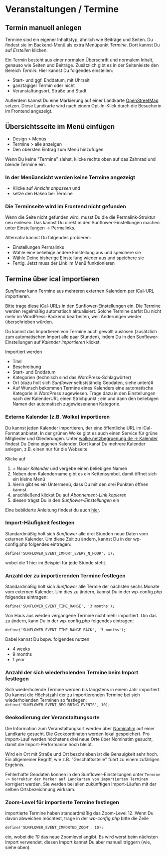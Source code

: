 # Veranstaltungen / Termine

## Termin manuell anlegen
Termine sind ein eigener Inhaltstyp, ähnlich wie Beiträge und Seiten. Du findest sie im Backend-Menü als extra Menüpunkt *Termine*. Dort kannst Du auf *Erstellen* klicken.

Ein Termin besteht aus einer normalen Überschrift und normalem Inhalt, genauso wie Seiten und Beiträge. Zusätzlich gibt es in der Seitenleiste den Bereich *Termin*. Hier kannst Du folgendes einstellen:

- Start- und ggf. Enddatum, mit Uhrzeit
- ganztägiger Termin oder nicht
- Veranstaltungsort, Straße und Stadt

Außerdem kannst Du eine Markierung auf einer Landkarte [OpenStreetMap](https://www.openstreetmap.de/) setzen. Diese Landkarte wird nach einem Opt-In-Klick durch die Besucherin im Frontend angezeigt.

## Übersichtsseite im Menü einfügen
- Design > Menüs
- Termine > alle anzeigen
- Den obersten Eintrag zum Menü hinzufügen

Wenn Du keine "Termine" siehst, klicke rechts oben auf das Zahnrad und blende Termine ein.

### In der Menüansicht werden keine Termine angezeigt
- Klicke auf *Ansicht anpassen* und
- setze den Haken bei Termine

### Die Terminseite wird im Frontend nicht gefunden
Wenn die Seite nicht gefunden wird, musst Du die die Permalink-Struktur neu einlesen.
Das kannst Du direkt in den Sunflower-Einstellungen machen unter Einstellungen -> Permalinks.

Alternativ kannst Du folgendes probieren:
- Einstellungen Permalinks
- Wähle eine beliebige andere Einstellung aus und speichere sie
- Wähle Deine bisherige Einstellung wieder aus und speichere sie
- Fertig. Jetzt muss der Link im Menü funktionieren

## Termine über ical importieren

*Sunflower* kann Termine aus mehreren externen Kalendern per iCal-URL importieren.

Bitte trage diese iCal-URLs in den Sunflower-Einstellungen ein. Die Termine werden regelmäßig automatisch aktualisiert. Solche Termine darfst Du nicht mehr im WordPress-Backend bearbeiten, weil Änderungen wieder überschrieben würden.

Du kannst das Importieren von Termine auch gewollt auslösen (zusätzlich zum automatischen Import alle paar Stunden), indem Du in den Sunflower-Einstellungen auf *Kalender importieren* klickst.

Importiert werden

- Titel
- Beschreibung
- Start- und Enddatum
- Kategorien (technisch sind das WordPress-Schlagwörter)
- Ort (dazu holt sich *Sunflower* selbstständig Geodaten, siehe unten)#
- Auf Wunsch bekommen Termine eines Kalenders eine automatische Kategorie in WordPress zugewiesen. Trage dazu in den Einstellungen nach der KalenderURL einen Strichpunkt ; ein und dann den beliebigen Namen der automatisch zugewiesenenen Kategorie.

### Externe Kalender (z.B. Wolke) importieren

Du kannst jeden Kalender importieren, der eine öffentliche URL im iCal-Format anbietet. In der grünen Wolke gibt es auch einen Service für grüne Mitglieder und Gliederungen. Unter
[wolke.netzbegruenung.de -> Kalender](https://wolke.netzbegruenung.de/apps/calendar/dayGridMonth/now)
findest Du Deine eigenen Kalender. Dort kanst Du mehrere Kalender anlegen, z.B. einen nur für die Webseite.

Klicke auf

1. *+ Neuer Kalender* und vergebe einen beliebigen Namen
2. Neben dem Kalendername gibt es ein Kettensymbol, damit öffnet sich ein kleine Menü
3. hierin gibt es ein Untermenü, dass Du mit den drei Punkten öffnen kannst
4. anschließend klickst Du auf *Abonnement-Link kopieren*
5. diesen trägst Du in den *Sunflower-Einstellungen* ein

Eine bebilderte Anleitung findest du auch [hier](https://gcms-intern.de/anleitungen/single/termine-anlegen#c892817).

### Import-Häufigkeit festlegen
Standardmäßig holt sich *Sunflower* alle drei Stunden neue Daten vom externen Kalender. Um diese Zeit zu ändern, kannst Du in der wp-config.php folgendes eintragen:

``define('SUNFLOWER_EVENT_IMPORT_EVERY_N_HOUR', 1);``

wobei die 1 hier im Beispiel für jede Stunde steht.

### Anzahl der zu importierenden Termine festlegen
Standardmäßig holt sich *Sunflower* alle Termie der nächsten sechs Monate vom externen Kalender. Um dies zu ändern, kannst Du in der wp-config.php folgendes eintragen:

``define('SUNFLOWER_EVENT_TIME_RANGE', '3 months');``

Von Haus aus werden vergangene Termine nicht mehr importiert. Um das zu ändern, kann Du in der wp-config.php folgendes eintragen:

``define('SUNFLOWER_EVENT_TIME_RANGE_BACK', '3 months');``

Dabei kannst Du bspw. folgendes nutzen

- 4 weeks
- 9 months
- 1 year

### Anzahl der sich wiederholenden Termine beim Import festlegen
Sich wiederholende Termine werden bis längstens in einem Jahr importiert. Du kannst die Höchstzahl der zu
importierenden Termine bei sich wiederholenden Terminen so festlegen:
``define('SUNFLOWER_EVENT_RECURRING_EVENTS', 10);``

### Geokodierung der Veranstaltungsorte

Die Information zum Veranstaltungsort werden über [Nominatim](https://nominatim.openstreetmap.org/ui/) auf einer Landkarte gesucht. Die Geokoordinaten werden lokal gespeichert. Pro Import-Lauf werden höchstens drei neue Orte über Nominatim gesucht, damit die Import-Performance hoch bleibt.

Wird ein Ort mit Straße und Ort beschrieben ist die Genauigkeit sehr hoch. Ein allgemeiner Begriff, wie z.B. "Geschäftsstelle" führt zu einem zufälligen Ergebnis.

Fehlerhafte Geodaten können in den Sunflower-Einstellungen unter `Termine -> Korrektur der Marker auf Landkarten von importierten Terminen` korrigiert werden. Sie werden bei allen zukünftigen Import-Läufen mit der selben Ortsbezeichnung wirksam.

### Zoom-Level für importierte Termine festlegen
Importierte Termine haben standardmäßig das Zoom-Level 12. Wenn Du davon abweichen möchtest, trage in der *wp-config.php* bitte die Zeile

``define('SUNFLOWER_EVENT_IMPORTED_ZOOM', 10);``

ein, wobei die *10* das neue Zoomlevel angibt. Es wird werst beim nächsten Import verwendet, diesen Import kannst Du aber manuell triggern (wie, siehe oben).

